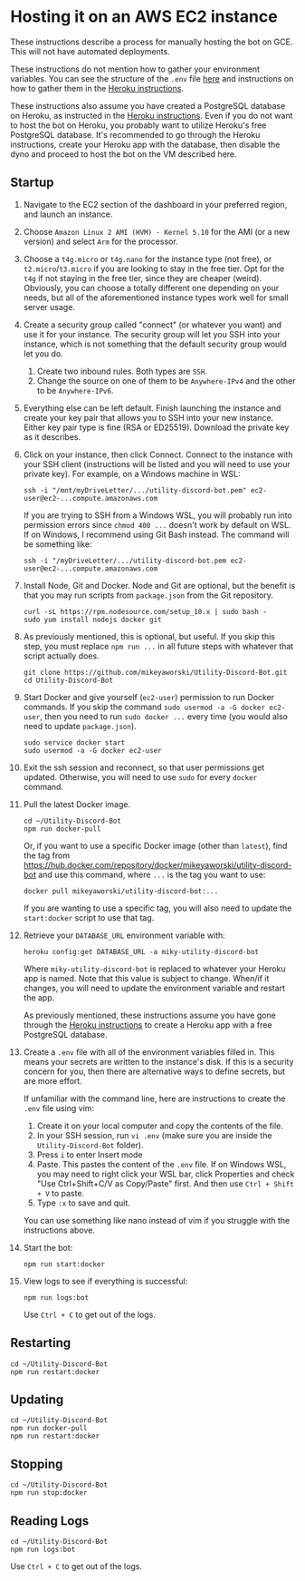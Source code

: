 # Hosting it on an AWS EC2 instance

These instructions describe a process for manually hosting the bot on GCE. This will not have automated deployments.

These instructions do not mention how to gather your environment variables. You can see the structure of the `.env` file [here](../README.md#environment-variables) and instructions on how to gather them in the [Heroku instructions](./Heroku-Instructions.md).

These instructions also assume you have created a PostgreSQL database on Heroku, as instructed in the [Heroku instructions](./Heroku-Instructions.md). Even if you do not want to host the bot on Heroku, you probably want to utilize Heroku's free PostgreSQL database. It's recommended to go through the Heroku instructions, create your Heroku app with the database, then disable the dyno and proceed to host the bot on the VM described here.

## Startup

1. Navigate to the EC2 section of the dashboard in your preferred region, and launch an instance.
1. Choose `Amazon Linux 2 AMI (HVM) - Kernel 5.10` for the AMI (or a new version) and select `Arm` for the processor.
1. Choose a `t4g.micro` or `t4g.nano` for the instance type (not free), or `t2.micro`/`t3.micro` if you are looking to stay in the free tier. Opt for the `t4g` if not staying in the free tier, since they are cheaper (weird). Obviously, you can choose a totally different one depending on your needs, but all of the aforementioned instance types work well for small server usage.
1. Create a security group called "connect" (or whatever you want) and use it for your instance. The security group will let you SSH into your instance, which is not something that the default security group would let you do.
   1. Create two inbound rules. Both types are `SSH`.
   1. Change the source on one of them to be `Anywhere-IPv4` and the other to be `Anywhere-IPv6`.
1. Everything else can be left default. Finish launching the instance and create your key pair that allows you to SSH into your new instance. Either key pair type is fine (RSA or ED25519). Download the private key as it describes.
1. Click on your instance, then click Connect. Connect to the instance with your SSH client (instructions will be listed and you will need to use your private key). For example, on a Windows machine in WSL:
   ```
   ssh -i "/mnt/myDriveLetter/.../utility-discord-bot.pem" ec2-user@ec2-...compute.amazonaws.com
   ```
   If you are trying to SSH from a Windows WSL, you will probably run into permission errors since `chmod 400 ...` doesn't work by default on WSL. If on Windows, I recommend using Git Bash instead. The command will be something like:
   ```
   ssh -i "/myDriveLetter/.../utility-discord-bot.pem ec2-user@ec2-...compute.amazonaws.com
   ```
1. Install Node, Git and Docker. Node and Git are optional, but the benefit is that you may run scripts from `package.json` from the Git repository.
   ```
   curl -sL https://rpm.nodesource.com/setup_10.x | sudo bash -
   sudo yum install nodejs docker git
   ```
1.  As previously mentioned, this is optional, but useful. If you skip this step, you must replace `npm run ...` in all future steps with whatever that script actually does.
    ```
    git clone https://github.com/mikeyaworski/Utility-Discord-Bot.git
    cd Utility-Discord-Bot
    ```
1. Start Docker and give yourself (`ec2-user`) permission to run Docker commands. If you skip the command `sudo usermod -a -G docker ec2-user`, then you need to run `sudo docker ...` every time (you would also need to update `package.json`).
    ```
    sudo service docker start
    sudo usermod -a -G docker ec2-user
    ``` 
1. Exit the ssh session and reconnect, so that user permissions get updated. Otherwise, you will need to use `sudo` for every `docker` command.
1. Pull the latest Docker image.
    ```
    cd ~/Utility-Discord-Bot
    npm run docker-pull
    ```
    Or, if you want to use a specific Docker image (other than `latest`), find the tag from https://hub.docker.com/repository/docker/mikeyaworski/utility-discord-bot and use this command, where `...` is the tag you want to use:
    ```
    docker pull mikeyaworski/utility-discord-bot:...
    ```
    If you are wanting to use a specific tag, you will also need to update the `start:docker` script to use that tag.
1.  Retrieve your `DATABASE_URL` environment variable with:
    ```
    heroku config:get DATABASE_URL -a miky-utility-discord-bot
    ```
    Where `miky-utility-discord-bot` is replaced to whatever your Heroku app is named. Note that this value is subject to change. When/if it changes, you will need to update the environment variable and restart the app.

    As previously mentioned, these instructions assume you have gone through the [Heroku instructions](./Heroku-Instructions.md) to create a Heroku app with a free PostgreSQL database.
1.  Create a `.env` file with all of the environment variables filled in. This means your secrets are written to the instance's disk. If this is a security concern for you, then there are alternative ways to define secrets, but are more effort.

    If unfamiliar with the command line, here are instructions to create the `.env` file using vim:

    1. Create it on your local computer and copy the contents of the file.
    1. In your SSH session, run `vi .env` (make sure you are inside the `Utility-Discord-Bot` folder).
    1. Press `i` to enter Insert mode
    1. Paste. This pastes the content of the `.env` file. If on Windows WSL, you may need to right click your WSL bar, click Properties and check "Use Ctrl+Shift+C/V as Copy/Paste" first. And then use `Ctrl + Shift + V` to paste.
    1. Type `:x` to save and quit.

    You can use something like nano instead of vim if you struggle with the instructions above.
1.  Start the bot:
    ```
    npm run start:docker
    ```
1. View logs to see if everything is successful:
   ```
   npm run logs:bot
   ```
   Use `Ctrl + C` to get out of the logs.

## Restarting

```
cd ~/Utility-Discord-Bot
npm run restart:docker
```

## Updating

```
cd ~/Utility-Discord-Bot
npm run docker-pull
npm run restart:docker
```

## Stopping

```
cd ~/Utility-Discord-Bot
npm run stop:docker
```

## Reading Logs

```
cd ~/Utility-Discord-Bot
npm run logs:bot
```
Use `Ctrl + C` to get out of the logs.
